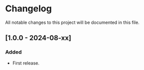 # Changelog

All notable changes to this project will be documented in this file.

## [1.0.0 - 2024-08-xx]

### Added

- First release.
